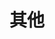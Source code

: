 ---
title: 其他
description: 404 NOT FOUND
image:

# Badge style
style:
    background: "#2a9d8f"
    color: "#fff"
---